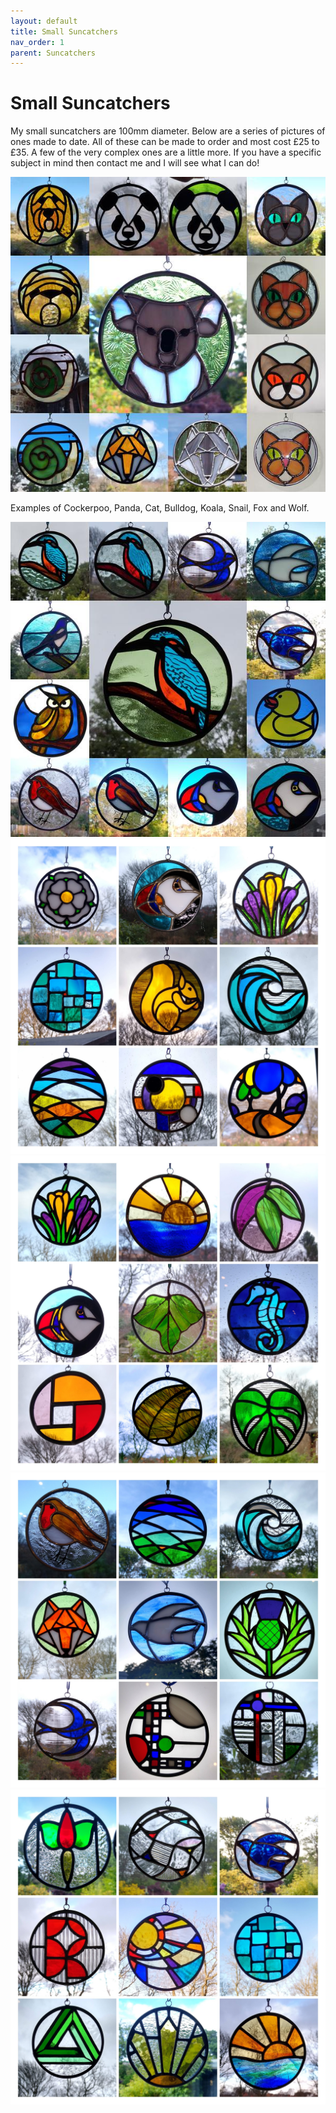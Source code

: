 ```yaml
---
layout: default
title: Small Suncatchers
nav_order: 1
parent: Suncatchers
---
```


# Small Suncatchers

My small suncatchers are 100mm diameter. Below are a series of pictures of ones made to date. All of these can be made to order and most cost £25 to £35. A few of the very complex ones are a little more. If you have a specific subject in mind then contact me and I will see what I can do!

![Collage](/images/1%20Animals.jpg)

Examples of Cockerpoo, Panda, Cat, Bulldog, Koala, Snail, Fox and Wolf.

![Collage](/images/1%20Birds.jpg)
![Collage](/images/suncatchers3.jpg)
![Collage](/images/suncatchers4.jpg)
![Collage](/images/suncatchers5.jpg)
![Collage](/images/suncatchers6.jpg)


